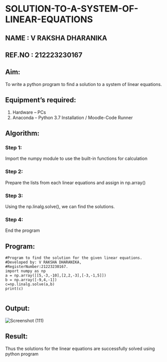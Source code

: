 # SOLUTION-TO-A-SYSTEM-OF-LINEAR-EQUATIONS
## NAME   : V RAKSHA DHARANIKA
## REF.NO : 212223230167
## Aim:
To write a python program to find a solution to a system of linear equations.
## Equipment’s required:
1. 	Hardware – PCs
2. 	Anaconda – Python 3.7 Installation / Moodle-Code Runner
## Algorithm:
### Step 1: 
Import the numpy module to use the built-in functions for calculation
### Step 2: 
Prepare the lists from each linear equations and assign in np.array()
### Step 3: 
Using the np.linalg.solve(), we can find the solutions.
### Step 4: 
End the program
## Program:
```
#Program to find the solution for the given linear equations.
#Developed by: V RAKSHA DHARANIKA,
#RegisterNumber:21223230167.
import numpy as np
a = np.array([[5,-3,-10],[2,2,-3],[-3,-1,5]]) 
b = np.array([-9,4,-1]) 
c=np.linalg.solve(a,b)
print(c)


```

## Output:
![Screenshot (111)](https://github.com/rakshadharanika/-SOLUTION-TO-A-SYSTEM-OF-LINEAR-EQUATIONS/assets/149348380/bed40465-0f3d-43dd-bbfb-f01cbb80a11b)

## Result: 
Thus the solutions for the linear equations are successfully solved using python program

